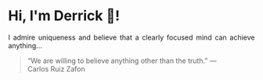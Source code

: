 # Hi, I'm Derrick 👋!
<p align="justify">I admire uniqueness and believe that a clearly focused mind can achieve anything...</p> 
<!-- #quote-start -->
<blockquote>&ldquo;We are willing to believe anything other than the truth.&rdquo; &mdash; <footer>Carlos Ruiz Zafon</footer></blockquote>
<!-- #quote-end -->
